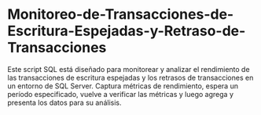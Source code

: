 # Monitoreo-de-Transacciones-de-Escritura-Espejadas-y-Retraso-de-Transacciones
Este script SQL está diseñado para monitorear y analizar el rendimiento de las transacciones de escritura espejadas y los retrasos de transacciones en un entorno de SQL Server. Captura métricas de rendimiento, espera un período especificado, vuelve a verificar las métricas y luego agrega y presenta los datos para su análisis.
